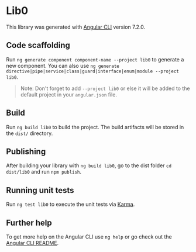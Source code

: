 # Lib0

This library was generated with [Angular CLI](https://github.com/angular/angular-cli) version 7.2.0.

## Code scaffolding

Run `ng generate component component-name --project lib0` to generate a new component. You can also use `ng generate directive|pipe|service|class|guard|interface|enum|module --project lib0`.
> Note: Don't forget to add `--project lib0` or else it will be added to the default project in your `angular.json` file. 

## Build

Run `ng build lib0` to build the project. The build artifacts will be stored in the `dist/` directory.

## Publishing

After building your library with `ng build lib0`, go to the dist folder `cd dist/lib0` and run `npm publish`.

## Running unit tests

Run `ng test lib0` to execute the unit tests via [Karma](https://karma-runner.github.io).

## Further help

To get more help on the Angular CLI use `ng help` or go check out the [Angular CLI README](https://github.com/angular/angular-cli/blob/master/README.md).

